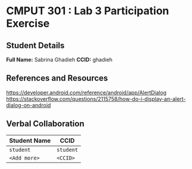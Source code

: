 # CMPUT 301 : Lab 3 Participation Exercise

## Student Details
**Full Name:** Sabrina Ghadieh
**CCID:** ghadieh

## References and Resources
https://developer.android.com/reference/android/app/AlertDialog
https://stackoverflow.com/questions/2115758/how-do-i-display-an-alert-dialog-on-android

## Verbal Collaboration

| Student Name | CCID      |
| ------------ | --------- |
| `student`    | `student` |
| `<Add more>` | `<CCID>`  |
